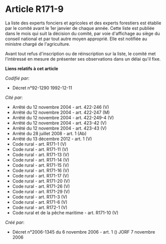 # Article R171-9

La liste des experts fonciers et agricoles et des experts forestiers est établie par le comité avant le 1er janvier de chaque
année. Cette liste est publiée dans le mois qui suit la décision du comité, par voie d'affichage au siège du conseil national
et par tout autre moyen approprié. Elle est notifiée au ministre chargé de l'agriculture.

Avant tout refus d'inscription ou de réinscription sur la liste, le comité met l'intéressé en mesure de présenter ses
observations dans un délai qu'il fixe.

**Liens relatifs à cet article**

_Codifié par_:

  - Décret n°92-1290 1992-12-11

_Cité par_:

  - Arrêté du 12 novembre 2004 - art. 422-246 (V)
  - Arrêté du 12 novembre 2004 - art. 422-247 (M)
  - Arrêté du 12 novembre 2004 - art. 422-249-4 (V)
  - Arrêté du 12 novembre 2004 - art. 423-42 (V)
  - Arrêté du 12 novembre 2004 - art. 423-43 (V)
  - Arrêté du 28 juillet 2008 - art. 1 (Ab)
  - Arrêté du 13 décembre 2012 - art. 1 (V)
  - Code rural - art. R171-1 (V)
  - Code rural - art. R171-11 (V)
  - Code rural - art. R171-13 (V)
  - Code rural - art. R171-14 (V)
  - Code rural - art. R171-15 (V)
  - Code rural - art. R171-16 (V)
  - Code rural - art. R171-17 (V)
  - Code rural - art. R171-20 (V)
  - Code rural - art. R171-26 (V)
  - Code rural - art. R171-29 (V)
  - Code rural - art. R171-3 (V)
  - Code rural - art. R171-6 (V)
  - Code rural - art. R172-1 (V)
  - Code rural et de la pêche maritime - art. R171-10 (V)

_Créé par_:

  - Décret n°2006-1345 du 6 novembre 2006 - art. 1 () JORF 7 novembre 2006
